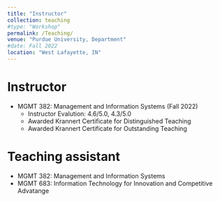 ```yaml
---
title: "Instructor"
collection: teaching
#type: "Workshop"
permalink: /Teaching/
venue: "Purdue University, Department"
#date: Fall 2022
location: "West Lafayette, IN"
---
```


Instructor
======
* MGMT 382: Management and Information Systems (Fall 2022)
  * Instructor Evalution: 4.6/5.0, 4.3/5.0
  * Awarded Krannert Certificate for Distinguished Teaching
  * Awarded Krannert Certificate for Outstanding Teaching 

Teaching assistant
======
* MGMT 382: Management and Information Systems
* MGMT 683: Information Technology for Innovation and Competitive Advatange

